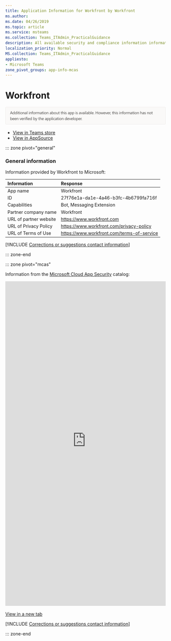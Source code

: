 ```yaml
---
title: Application Information for Workfront by Workfront
ms.author: 
ms.date: 04/26/2019
ms.topic: article
ms.service: msteams
ms.collection: Teams_ITAdmin_PracticalGuidance
description: All available security and compliance information information for Workfront, its data handling policies, its Microsoft Cloud App Security app catalog information, and security/compliance information in the CSA STAR registry.
localization_priority: Normal
MS.collection: Teams_ITAdmin_PracticalGuidance
appliesto:
- Microsoft Teams
zone_pivot_groups: app-info-mcas
---
```

# Workfront

<p></p><img alt="Non-attested image" src="./images/unattested.png" width="650"/>

* <a href="https://teams.microsoft.com/l/app/27f76e1a-da1e-4a46-b3fc-4b6799fa716f" target="_blank">View in Teams store</a>
* <a href="https://appsource.microsoft.com/en-us/product/office/WA104381886" target="_blank">View in AppSource</a>

::: zone pivot="general"

### General information

Information provided by Workfront to Microsoft:

| **Information** | **Response** |
|:----------------|:-------------|
| App name | Workfront |
| ID | 27f76e1a-da1e-4a46-b3fc-4b6799fa716f |
| Capabilities | Bot, Messaging Extension |
| Partner company name | Workfront |
| URL of partner website | <https://www.workfront.com> |
| URL of Privacy Policy | <https://www.workfront.com/privacy-policy> |
| URL of Terms of Use | <https://www.workfront.com/terms-of-service> |

 [!INCLUDE [Corrections or suggestions contact information](./includes/corrections-or-suggestions.md)]

::: zone-end


::: zone pivot="mcas"

Information from the [Microsoft Cloud App Security](https://www.microsoft.com/en-us/enterprise-mobility-security/cloud-app-security) catalog:

<iframe height='1020' title='Microsoft Cloud App Security Information' src='https://3ca685143b5b46b4b0e5266dadf2e97c.codepen.website/#/dashboard/10927' frameborder='no'  style='width: 100%;'></iframe>

<a href="https://3ca685143b5b46b4b0e5266dadf2e97c.codepen.website/#/dashboard/10927" target="_blank">View in a new tab</a>

[!INCLUDE [Corrections or suggestions contact information](./includes/corrections-or-suggestions.md)]

::: zone-end

